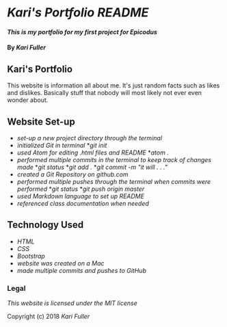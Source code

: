 # *Kari's Portfolio README*

#### _This is my portfolio for my first project for Epicodus_

#### By _**Kari Fuller**_

## Kari's Portfolio

This website is information all about me. It's just random facts such as likes and dislikes. Basically stuff that nobody will most likely not ever even wonder about.

## Website Set-up

* _set-up a new project directory through the terminal_
* _initialized Git in terminal_
    *_git init_
* _used Atom for editing .html files and README_
    *_atom ._
* _performed multiple commits in the terminal to keep track of changes made_
    *_git status_
    *_git add ._
    *_git commit -m "it will . . ."_
* _created a Git Repository on github.com_
* _performed multiple pushes through the terminal when commits were performed_
    *_git status_
    *_git push origin master_
* _used Markdown language to set up README_
* _referenced class documentation when needed_

## Technology Used

* _HTML_
* _CSS_
* _Bootstrap_
* _website was created on a Mac_
* _made multiple commits and pushes to GitHub_

### Legal

*This website is licensed under the MIT license*

Copyright (c) 2018 _Kari Fuller_
